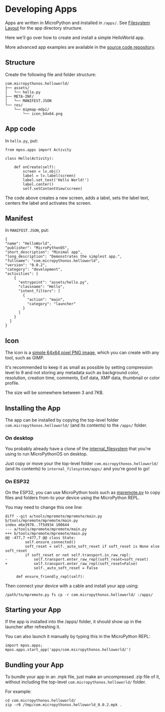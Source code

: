 # Developing Apps

Apps are written in MicroPython and installed in `/apps/`. See [Filesystem Layout](../architecture/filesystem.md) for the app directory structure.

Here we'll go over how to create and install a simple HelloWorld app.

More advanced app examples are available in the [source code repository](https://github.com/MicroPythonOS/MicroPythonOS/tree/main/internal_filesystem/apps).

## Structure

Create the following file and folder structure:

```
com.micropythonos.helloworld/
├── assets/
│   └── hello.py
├── META-INF/
│   └── MANIFEST.JSON
└── res/
    └── mipmap-mdpi/
        └── icon_64x64.png
```

## App code

In `hello.py`, put:

```
from mpos.apps import Activity

class Hello(Activity):

    def onCreate(self):
        screen = lv.obj()
        label = lv.label(screen)
        label.set_text('Hello World!')
        label.center()
        self.setContentView(screen)
```

The code above creates a new screen, adds a label, sets the label text, centers the label and activates the screen.

## Manifest

In `MANIFEST.JSON`, put:

```
{
"name": "HelloWorld",
"publisher": "MicroPythonOS",
"short_description": "Minimal app",
"long_description": "Demonstrates the simplest app.",
"fullname": "com.micropythonos.helloworld",
"version": "0.0.2",
"category": "development",
"activities": [
    {
      "entrypoint": "assets/hello.py",
      "classname": "Hello",
      "intent_filters": [
        {
          "action": "main",
          "category": "launcher"
        }
      ]
    }
  ]
}
```

## Icon

The icon is a [simple 64x64 pixel PNG image](https://github.com/MicroPythonOS/MicroPythonOS/blob/main/internal_filesystem/builtin/apps/com.micropythonos.launcher/res/mipmap-mdpi/icon_64x64.png), which you can create with any tool, such as GIMP.

It's recommended to keep it as small as possible by setting compression level to 9 and not storing any metadata such as background color, resolution, creation time, comments, Exif data, XMP data, thumbnail or color profile.

The size will be somewhere between 3 and 7KB.

## Installing the App

The app can be installed by copying the top-level folder `com.micropythonos.helloworld/` (and its contents) to the `/apps/` folder.

### On desktop

You probably already have a clone of the [internal_filesystem](https://github.com/MicroPythonOS/MicroPythonOS/tree/main/internal_filesystem) that you're using to run MicroPythonOS on desktop.

Just copy or move your the top-level folder `com.micropythonos.helloworld/` (and its contents) to `internal_filesystem/apps/` and you're good to go!

### On ESP32

On the ESP32, you can use MicroPython tools such as [mpremote.py](https://github.com/micropython/micropython/tree/master/tools/mpremote) to copy files and folders from-to your device using the MicroPython REPL.

You may need to change this one line:

```
diff --git a/tools/mpremote/mpremote/main.py b/tools/mpremote/mpremote/main.py
index e6e3970..7f5d934 100644
--- a/tools/mpremote/mpremote/main.py
+++ b/tools/mpremote/mpremote/main.py
@@ -477,7 +477,7 @@ class State:
         self.ensure_connected()
         soft_reset = self._auto_soft_reset if soft_reset is None else soft_reset
         if soft_reset or not self.transport.in_raw_repl:
-            self.transport.enter_raw_repl(soft_reset=soft_reset)
+            self.transport.enter_raw_repl(soft_reset=False)
             self._auto_soft_reset = False
 
     def ensure_friendly_repl(self):
```

Then connect your device with a cable and install your app using:

```
/path/to/mpremote.py fs cp -r com.micropythonos.helloworld/ :/apps/
```

## Starting your App

If the app is installed into the /apps/ folder, it should show up in the launcher after refreshing it.

You can also launch it manually by typing this in the MicroPython REPL:

```
import mpos.apps; mpos.apps.start_app('apps/com.micropythonos.helloworld/')
```

## Bundling your App

To bundle your app in an .mpk file, just make an uncompressed .zip file of it, without including the top-level `com.micropythonos.helloworld/` folder.

For example:

```
cd com.micropythonos.helloworld/
zip -r0 /tmp/com.micropythonos.helloworld_0.0.2.mpk .
```


